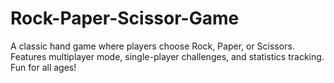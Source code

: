 # Rock-Paper-Scissor-Game
A classic hand game where players choose Rock, Paper, or Scissors. Features multiplayer mode, single-player challenges, and statistics tracking. Fun for all ages!

